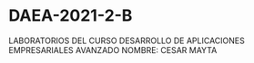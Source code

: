 # DAEA-2021-2-B
LABORATORIOS DEL CURSO DESARROLLO DE APLICACIONES EMPRESARIALES AVANZADO
NOMBRE: CESAR MAYTA
